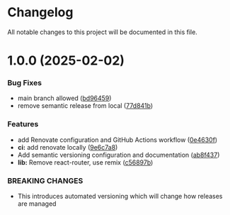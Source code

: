 # Changelog

All notable changes to this project will be documented in this file.

# 1.0.0 (2025-02-02)


### Bug Fixes

* main branch allowed ([bd96459](https://github.com/ai-driven-dev/le-journal/commit/bd9645917187f3383da0a18a4bc7a2a9e90cc04d))
* remove semantic release from local ([77d841b](https://github.com/ai-driven-dev/le-journal/commit/77d841b6741b20df9e7ab0a5002cb8b979feef27))


### Features

* add Renovate configuration and GitHub Actions workflow ([0e4630f](https://github.com/ai-driven-dev/le-journal/commit/0e4630f4b05549ab3ab0f7fdc0020e4b102f3c49))
* **ci:** add renovate locally ([9e6c7a8](https://github.com/ai-driven-dev/le-journal/commit/9e6c7a870235601ae509c1e198208c04a7e2bc8a))
* Add semantic versioning configuration and documentation ([ab8f437](https://github.com/ai-driven-dev/le-journal/commit/ab8f4379e878ae7b8433fb3f8fd512fda3b654ed))
* **lib:** Remove react-router, use remix ([c56897b](https://github.com/ai-driven-dev/le-journal/commit/c56897b35b342ab3ffa27416ba573fb5d86e0c55))


### BREAKING CHANGES

* This introduces automated versioning which will change how releases are managed
